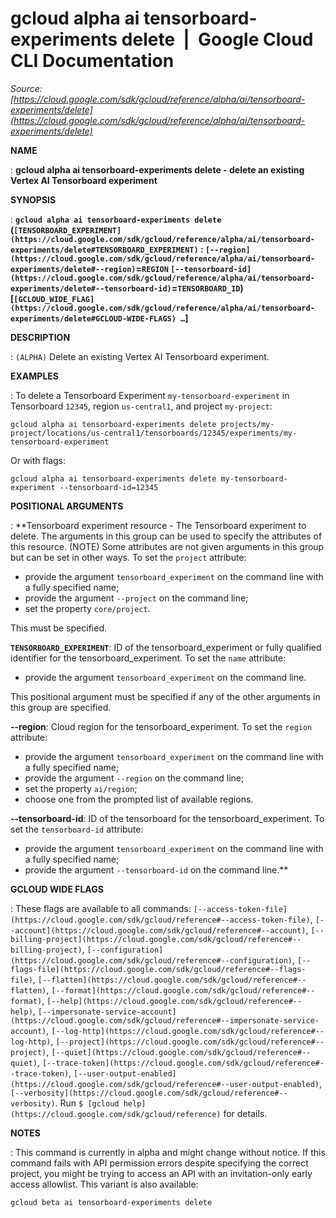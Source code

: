 # gcloud alpha ai tensorboard-experiments delete  |  Google Cloud CLI Documentation

*Source: [https://cloud.google.com/sdk/gcloud/reference/alpha/ai/tensorboard-experiments/delete](https://cloud.google.com/sdk/gcloud/reference/alpha/ai/tensorboard-experiments/delete)*

**NAME**

: **gcloud alpha ai tensorboard-experiments delete - delete an existing Vertex AI Tensorboard experiment**

**SYNOPSIS**

: **`gcloud alpha ai tensorboard-experiments delete` (`[TENSORBOARD_EXPERIMENT](https://cloud.google.com/sdk/gcloud/reference/alpha/ai/tensorboard-experiments/delete#TENSORBOARD_EXPERIMENT)` : `[--region](https://cloud.google.com/sdk/gcloud/reference/alpha/ai/tensorboard-experiments/delete#--region)`=`REGION` `[--tensorboard-id](https://cloud.google.com/sdk/gcloud/reference/alpha/ai/tensorboard-experiments/delete#--tensorboard-id)`=`TENSORBOARD_ID`) [`[GCLOUD_WIDE_FLAG](https://cloud.google.com/sdk/gcloud/reference/alpha/ai/tensorboard-experiments/delete#GCLOUD-WIDE-FLAGS) …`]**

**DESCRIPTION**

: `(ALPHA)` Delete an existing Vertex AI Tensorboard experiment.

**EXAMPLES**

: To delete a Tensorboard Experiment `my-tensorboard-experiment` in
Tensorboard `12345`, region `us-central1`, and project
`my-project`:

```
gcloud alpha ai tensorboard-experiments delete projects/my-project/locations/us-central1/tensorboards/12345/experiments/my-tensorboard-experiment
```

Or with flags:

```
gcloud alpha ai tensorboard-experiments delete my-tensorboard-experiment --tensorboard-id=12345
```

**POSITIONAL ARGUMENTS**

: **Tensorboard experiment resource - The Tensorboard experiment to delete. The
arguments in this group can be used to specify the attributes of this resource.
(NOTE) Some attributes are not given arguments in this group but can be set in
other ways.
To set the `project` attribute:

- provide the argument `tensorboard_experiment` on the command line
with a fully specified name;
- provide the argument `--project` on the command line;
- set the property `core/project`.

This must be specified.

**`TENSORBOARD_EXPERIMENT`**:
ID of the tensorboard_experiment or fully qualified identifier for the
tensorboard_experiment.
To set the `name` attribute:

- provide the argument `tensorboard_experiment` on the command line.

This positional argument must be specified if any of the other arguments in this
group are specified.

**--region**:
Cloud region for the tensorboard_experiment.
To set the `region` attribute:

- provide the argument `tensorboard_experiment` on the command line
with a fully specified name;
- provide the argument `--region` on the command line;
- set the property `ai/region`;
- choose one from the prompted list of available regions.

**--tensorboard-id**:
ID of the tensorboard for the tensorboard_experiment.
To set the `tensorboard-id` attribute:

- provide the argument `tensorboard_experiment` on the command line
with a fully specified name;
- provide the argument `--tensorboard-id` on the command line.**

**GCLOUD WIDE FLAGS**

: These flags are available to all commands: `[--access-token-file](https://cloud.google.com/sdk/gcloud/reference#--access-token-file)`,
`[--account](https://cloud.google.com/sdk/gcloud/reference#--account)`, `[--billing-project](https://cloud.google.com/sdk/gcloud/reference#--billing-project)`,
`[--configuration](https://cloud.google.com/sdk/gcloud/reference#--configuration)`,
`[--flags-file](https://cloud.google.com/sdk/gcloud/reference#--flags-file)`,
`[--flatten](https://cloud.google.com/sdk/gcloud/reference#--flatten)`, `[--format](https://cloud.google.com/sdk/gcloud/reference#--format)`, `[--help](https://cloud.google.com/sdk/gcloud/reference#--help)`, `[--impersonate-service-account](https://cloud.google.com/sdk/gcloud/reference#--impersonate-service-account)`,
`[--log-http](https://cloud.google.com/sdk/gcloud/reference#--log-http)`,
`[--project](https://cloud.google.com/sdk/gcloud/reference#--project)`, `[--quiet](https://cloud.google.com/sdk/gcloud/reference#--quiet)`, `[--trace-token](https://cloud.google.com/sdk/gcloud/reference#--trace-token)`, `[--user-output-enabled](https://cloud.google.com/sdk/gcloud/reference#--user-output-enabled)`,
`[--verbosity](https://cloud.google.com/sdk/gcloud/reference#--verbosity)`.
Run `$ [gcloud help](https://cloud.google.com/sdk/gcloud/reference)` for details.

**NOTES**

: This command is currently in alpha and might change without notice. If this
command fails with API permission errors despite specifying the correct project,
you might be trying to access an API with an invitation-only early access
allowlist. This variant is also available:

```
gcloud beta ai tensorboard-experiments delete
```